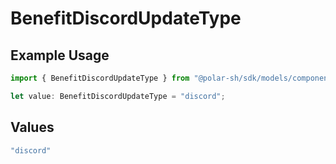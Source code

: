 # BenefitDiscordUpdateType

## Example Usage

```typescript
import { BenefitDiscordUpdateType } from "@polar-sh/sdk/models/components";

let value: BenefitDiscordUpdateType = "discord";
```

## Values

```typescript
"discord"
```